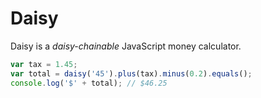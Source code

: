 # Daisy

Daisy is a *daisy-chainable* JavaScript money calculator.

```javascript
var tax = 1.45;
var total = daisy('45').plus(tax).minus(0.2).equals();
console.log('$' + total); // $46.25
```